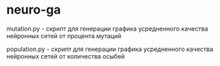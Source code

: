 # neuro-ga

mutation.py - скрипт для генерации графика усредненного качества нейронных сетей от процента мутаций

population.py - скрипт для генерации графика усредненного качества нейронных сетей от количества осыбей

